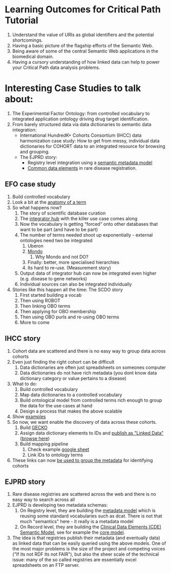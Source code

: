 # Learning Outcomes for Critical Path Tutorial

1. Understand the value of URIs as global identifiers and the potential shortcomings.
2. Having a basic picture of the flagship efforts of the Semantic Web.
3. Being aware of some of the central Semantic Web applications in the biomedical domain.
4. Having a cursory understanding of how linked data can help to power your Critical Path data analysis problems.

# Interesting Case Studies to talk about:

1. The Experimental Factor Ontology: from controlled vocabulary to integrated application ontology driving drug target identification.
1. From barely structured data via data dictionaries to semantic data integration:
   - International HundredK+ Cohorts Consortium (IHCC) data harmonization case study: How to get from messy, individual data dictionaries for COHORT data to an integrated resource for browsing and grouping.
   - The EJPRD story:
     - Registry level integration using a [semantic metadata model](https://github.com/ejp-rd-vp/resource-metadata-schema)
     - [Common data elements](https://github.com/ejp-rd-vp/CDE-semantic-model) in rare disease registration.

## EFO case study

1.  Build controlled vocabulary
2.  Look a bit at the [anatomy of a term](https://www.ebi.ac.uk/ols/ontologies/efo/terms?short_form=EFO_1000036)
3.  So what happens now?
    1.  The story of scientific database curation
    2.  The [integrator hub](https://docs.targetvalidation.org/data-sources/data-sources) with the killer use case comes along
    3.  Now the vocabulary is getting “forced” onto other databases that want to be part (and have to be part)
    4.  The number of terms needed shoot up exponentially - external ontologies need two be integrated
        1.  Uberon
        2.  [Mondo](https://mondo.readthedocs.io/)
            1.  Why Mondo and not DO?
        3.  Finally: better, more specialised hierarchies
        4.  Its hard to re-use. (Measurement story)
    5.  Output data of integrator hub can now be integrated even higher (e.g. disease to gene networks)
    6.  Individual sources can also be integrated individually
4.  Stories like this happen all the time: The SCDO story
    1. First started building a vocab
    2. Then using ROBOT
    3. Then linking OBO terms
    4. Then applying for OBO membership
    5. Then using OBO purls and re-using OBO terms
    6. More to come

## IHCC story

1. Cohort data are scattered and there is no easy way to group data across cohorts
2. Even just finding the right cohort can be difficult
   1. Data dictionaries are often just spreadsheets on someones computer
   2. Data dictionaries do not have rich metadata (you dont know data dictionary category or value pertains to a disease)
3. What to do:
   1. Build controlled vocabulary
   2. Map data dictionaries to a controlled vocabulary
   3. Build ontological model from controlled terms rich enough to group the data for the use cases at hand
   4. Design a process that makes the above scalable
4. Show [examples](https://github.com/IHCC-cohorts/data-harmonization/tree/master/data)
5. So now, we want enable the discovery of data across these cohorts.
   1. Build [GECKO](https://www.ebi.ac.uk/ols/ontologies/gecko)
   2. Assign data dictionary elements to IDs and [publish as "Linked Data"](https://github.com/IHCC-cohorts/data-harmonization/tree/master/data_dictionaries) ([browse here](https://registry.ihccglobal.app/ontologies/elsabrasil))
   3. Build mapping pipeline
      1. Check example [google sheet](https://docs.google.com/spreadsheets/d/1obJtqFUqTvL7DbdqX-la0V_oufr03YAlwmmL_q6X6oA/edit?ts=60803666#gid=1648962796)
      2. Link IDs to ontology terms
6. These links can now [be used to group the metadata](https://atlas.ihccglobal.org/) for identifying cohorts

## EJPRD story

1. Rare disease registries are scattered across the web and there is no easy way to search across all
2. EJPRD is developing two metadata schemas:
   1. On Registry level, they are building the [metadata model](https://github.com/EBISPOT/ejprd-metadata-models) which is reusing some standard vocabularies such as dcat. There is not that much "semantics" here - it really is a metadata model
   2. On Record level, they are building the [Clinical Data Elements (CDE) Semantic Model](https://github.com/ejp-rd-vp/CDE-semantic-model), see for example the [core model](https://github.com/ejp-rd-vp/CDE-semantic-model/wiki/Core-model-SIO).
3. The idea is that registries publish their metadata (and eventually data) as linked data that can be easily queried using the above models. One of the most major problems is the size of the project and competing voices ("If its not RDF its not FAIR"), but also the sheer scale of the technical issue: many of the so called registries are essentially excel spreadsheets on an FTP server.
